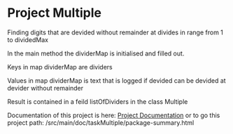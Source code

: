 # Project Multiple

Finding digits that are devided without remainder at divides in range from 1 to dividedMax

In the main method the dividerMap is initialised and filled out.

Keys in map dividerMap are dividers

Values in map dividerMap is text that is logged if devided can be devided at devider without remainder

Result is contained in a feild listOfDividers in the class Multiple
     
Documentation of this project is here:
[Project Documentation](/src/main/doc/taskMultiple/package-summary.html)
or to go this project path: /src/main/doc/taskMultiple/package-summary.html